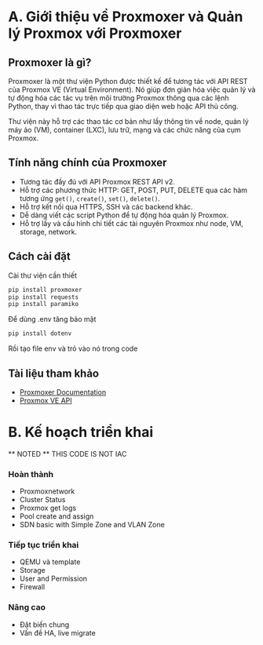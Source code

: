 # A. Giới thiệu về Proxmoxer và Quản lý Proxmox với Proxmoxer

## Proxmoxer là gì?

Proxmoxer là một thư viện Python được thiết kế để tương tác với API REST của Proxmox VE (Virtual Environment). Nó giúp đơn giản hóa việc quản lý và tự động hóa các tác vụ trên môi trường Proxmox thông qua các lệnh Python, thay vì thao tác trực tiếp qua giao diện web hoặc API thủ công.

Thư viện này hỗ trợ các thao tác cơ bản như lấy thông tin về node, quản lý máy ảo (VM), container (LXC), lưu trữ, mạng và các chức năng của cụm Proxmox.

## Tính năng chính của Proxmoxer

- Tương tác đầy đủ với API Proxmox REST API v2.
- Hỗ trợ các phương thức HTTP: GET, POST, PUT, DELETE qua các hàm tương ứng `get()`, `create()`, `set()`, `delete()`.
- Hỗ trợ kết nối qua HTTPS, SSH và các backend khác.
- Dễ dàng viết các script Python để tự động hóa quản lý Proxmox.
- Hỗ trợ lấy và cấu hình chi tiết các tài nguyên Proxmox như node, VM, storage, network.

## Cách cài đặt
Cài thư viện cần thiết
```bash
pip install proxmoxer 
pip install requests  
pip install paramiko
```
Để dùng .env tăng bảo mật
```bash
pip install dotenv
```
Rồi tạo file env và trỏ vào nó trong code
## Tài liệu tham khảo 
- [Proxmoxer Documentation](https://proxmoxer.github.io/docs/)
- [Proxmox VE API](https://pve.proxmox.com/pve-docs/api-viewer/index.html)

# B. Kế hoạch triển khai 
 ** NOTED ** THIS CODE IS NOT IAC
 
### Hoàn thành 
- Proxmoxnetwork
- Cluster Status
- Proxmox get logs
- Pool create and assign
- SDN basic with Simple Zone and VLAN Zone 

### Tiếp tục triển khai
- QEMU và template 
- Storage 
- User and Permission
- Firewall

### Nâng cao
- Đặt biến chung
- Vấn đề HA, live migrate

